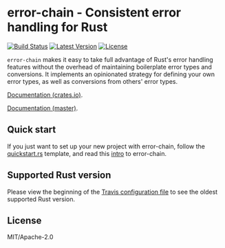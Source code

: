 # error-chain - Consistent error handling for Rust

[![Build Status](https://api.travis-ci.org/brson/error-chain.svg?branch=master)](https://travis-ci.org/brson/error-chain)
[![Latest Version](https://img.shields.io/crates/v/error-chain.svg)](https://crates.io/crates/error-chain)
[![License](https://img.shields.io/github/license/brson/error-chain.svg)](https://github.com/brson/error-chain)

`error-chain` makes it easy to take full advantage of Rust's error
handling features without the overhead of maintaining boilerplate
error types and conversions. It implements an opinionated strategy for
defining your own error types, as well as conversions from others'
error types.

[Documentation (crates.io)](https://docs.rs/error-chain).

[Documentation (master)](https://brson.github.io/error-chain).

## Quick start

If you just want to set up your new project with error-chain,
follow the [quickstart.rs] template, and read this [intro]
to error-chain.

[quickstart.rs]: https://github.com/brson/error-chain/blob/master/examples/quickstart.rs
[intro]: http://brson.github.io/2016/11/30/starting-with-error-chain

## Supported Rust version

Please view the beginning of the [Travis configuration file](.travis.yml)
to see the oldest supported Rust version.

## License

MIT/Apache-2.0
